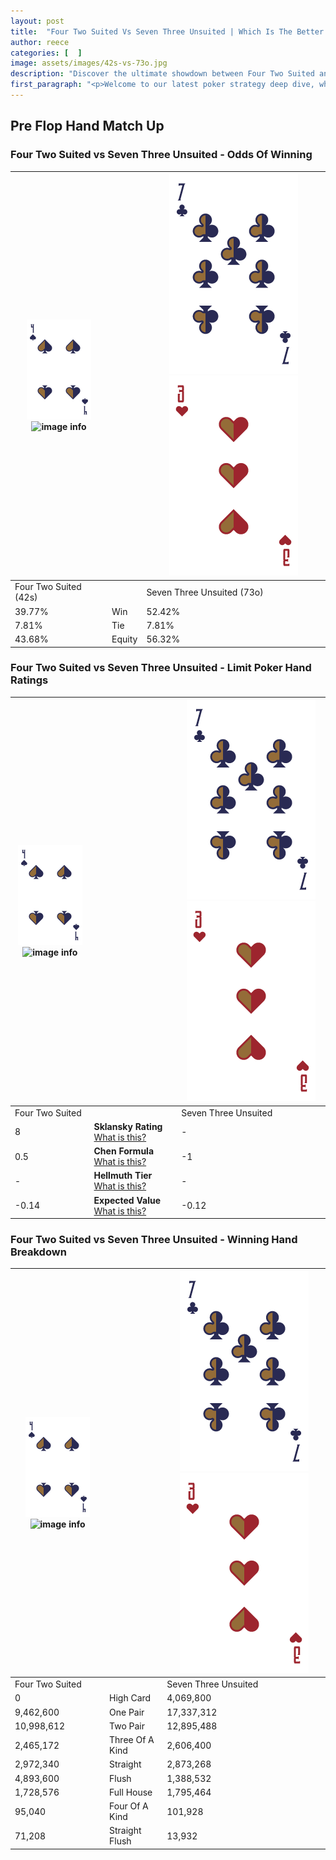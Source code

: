 ```yaml
---
layout: post
title:  "Four Two Suited Vs Seven Three Unsuited | Which Is The Better Hand In Poker? A Complete Guide"
author: reece
categories: [  ]
image: assets/images/42s-vs-73o.jpg
description: "Discover the ultimate showdown between Four Two Suited and Seven Three Unsuited in poker! Uncover the odds, strategies, and scenarios where one hand triumphs over the other. Get ready to up your poker game with this thrilling analysis."
first_paragraph: "<p>Welcome to our latest poker strategy deep dive, where we're pitting two distinct hands against each other in a high-stakes showdown: Four Two Suited vs Seven Three Unsuited.</p><p>In the dynamic world of poker, every decision counts, and knowing which hand holds the upper hand is key to your success at the table.</p><p>In this article, we'll dissect these two hands, explore the scenarios where one dominates the other, and equip you with the knowledge to make strategic choices that can tip the odds in your favor.</p><p>Get ready to unravel the intriguing dynamics of these poker hands and elevate your game to new heights.</p>"
---
```




[comment]: # (sp0)

## Pre Flop Hand Match Up

<div class="table hand-ratings" markdown="1"> 



### Four Two Suited vs Seven Three Unsuited - Odds Of Winning


    
| ![image info](assets/images/hand1/4.png) ![image info](assets/images/hand1/2s.png) |  | ![image info](assets/images/hand2/7.png) ![image info](assets/images/hand2/3o.png) |
| -------- | -------- | -------- |
| Four Two Suited (42s) |  | Seven Three Unsuited (73o) |
| 39.77% | Win | 52.42% |
| 7.81% | Tie | 7.81% |
| 43.68% | Equity | 56.32% |




[comment]: # (sp1)



### Four Two Suited vs Seven Three Unsuited - Limit Poker Hand Ratings


    
| ![image info](assets/images/hand1/4.png) ![image info](assets/images/hand1/2s.png) |  | ![image info](assets/images/hand2/7.png) ![image info](assets/images/hand2/3o.png) |
| -------- | -------- | -------- |
| Four Two Suited |  | Seven Three Unsuited |
| 8 | **Sklansky Rating** [What is this?](/sklansky-rating-explained) | - |
| 0.5 | **Chen Formula** [What is this?](/chen-formula-explained) | -1 |
| - | **Hellmuth Tier** [What is this?](/Hellmuth-tier-explained) | - |
| -0.14 | **Expected Value** [What is this?](/expected-value-explained) | -0.12 |




[comment]: # (sp2)



### Four Two Suited vs Seven Three Unsuited - Winning Hand Breakdown


    
| ![image info](assets/images/hand1/4.png) ![image info](assets/images/hand1/2s.png) |  | ![image info](assets/images/hand2/7.png) ![image info](assets/images/hand2/3o.png) |
| -------- | -------- | -------- |
| Four Two Suited |  | Seven Three Unsuited |
| 0 | High Card | 4,069,800 |
| 9,462,600 | One Pair | 17,337,312 |
| 10,998,612 | Two Pair | 12,895,488 |
| 2,465,172 | Three Of A Kind | 2,606,400 |
| 2,972,340 | Straight | 2,873,268 |
| 4,893,600 | Flush | 1,388,532 |
| 1,728,576 | Full House | 1,795,464 |
| 95,040 | Four Of A Kind | 101,928 |
| 71,208 | Straight Flush | 13,932 |




[comment]: # (sp3)



</div>

[comment]: # (sp4)



[comment]: # (sp5)

